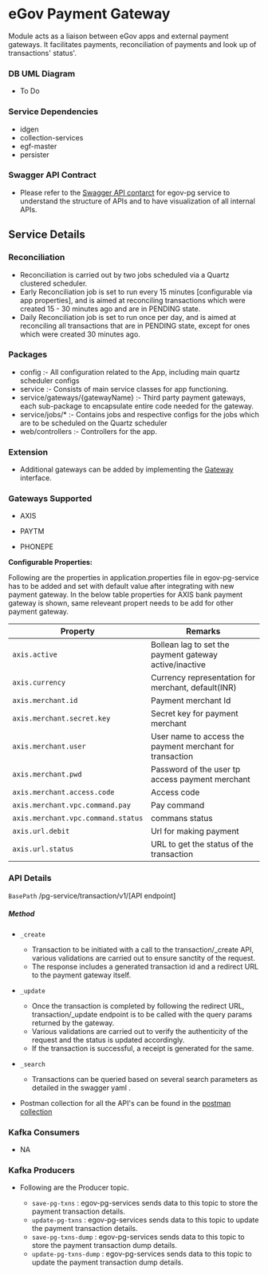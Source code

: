 # eGov Payment Gateway

Module acts as a liaison between eGov apps and external payment gateways. It facilitates payments, reconciliation of payments and look up of transactions' status'.

### DB UML Diagram

- To Do

### Service Dependencies

- idgen
- collection-services
- egf-master
- persister

### Swagger API Contract

- Please refer to the [Swagger API contarct](https://editor.swagger.io/?url=https://raw.githubusercontent.com/egovernments/egov-services/master/core/egov-pg-service/egov-pg-service.yml#!/) for egov-pg service to understand the structure of APIs and to have visualization of all internal APIs.


## Service Details

### Reconciliation

- Reconciliation is carried out by two jobs scheduled via a Quartz clustered scheduler.
- Early Reconciliation job is set to run every 15 minutes [configurable via app properties], and is aimed at reconciling transactions which were created 15 - 30 minutes ago and are in PENDING state.
- Daily Reconciliation job is set to run once per day, and is aimed at reconciling all transactions that are in PENDING state, except for ones which were created 30 minutes ago.

### Packages

- config :- All configuration related to the App, including main quartz scheduler configs
- service :- Consists of main service classes for app functioning.
- service/gateways/{gatewayName} :- Third party payment gateways, each sub-package to encapsulate entire code needed for the gateway.
- service/jobs/* :- Contains jobs and respective configs for the jobs which are to be scheduled on the Quartz scheduler
- web/controllers :- Controllers for the app.

### Extension
- Additional gateways can be added by implementing the [Gateway](https://raw.githubusercontent.com/egovernments/egov-services/master/core/egov-pg-service/src/main/java/org/egov/pg/service/Gateway.java) interface.

### Gateways Supported

- AXIS

- PAYTM

- PHONEPE

**Configurable Properties:**

Following are the properties in application.properties file in egov-pg-service has to be added and set with default value after integrating with new payment gateway.
In the below table properties for AXIS bank payment gateway is shown, same releveant propert needs to be add for other payment gateway.

| Property                          | Remarks                                                  | 
| ----------------------------------| ---------------------------------------------------------|
| `axis.active`                     | Bollean lag to set the payment gateway active/inactive   |
| `axis.currency`                   | Currency representation for merchant, default(INR)       |
| `axis.merchant.id`                | Payment merchant Id                                      |
| `axis.merchant.secret.key`        | Secret key for payment merchant                          |
| `axis.merchant.user`              | User name to access the payment merchant for transaction |
| `axis.merchant.pwd`               | Password of the user tp access payment merchant          |
| `axis.merchant.access.code`       | Access code                                              |
| `axis.merchant.vpc.command.pay`   | Pay command                                              |
| `axis.merchant.vpc.command.status`| commans status                                           |
| `axis.url.debit`                  | Url for making payment                                   |
| `axis.url.status`                 | URL to get the status of the transaction                 |


### API Details

`BasePath` /pg-service/transaction/v1/[API endpoint]

##### Method

- `_create`
   - Transaction to be initiated with a call to the transaction/_create API, various validations are carried out to ensure sanctity of the request.
   - The response includes a generated transaction id and a redirect URL to the payment gateway itself.
- `_update`
   -  Once the transaction is completed by following the redirect URL, transaction/_update endpoint is to be called with the query params returned by the gateway.
    - Various validations are carried out to verify the authenticity of the request and the status is updated accordingly.
    - If the transaction is successful, a receipt is generated for the same.
- `_search`
   -  Transactions can be queried based on several search parameters as detailed in the swagger yaml .

- Postman collection for all the API's can be found in the [postman collection](https://raw.githubusercontent.com/egovernments/egov-services/master/core/egov-pg-service/postman/Egov-PG-Service.postman_collection.json)

### Kafka Consumers
- NA

### Kafka Producers

- Following are the Producer topic.

    - `save-pg-txns` : egov-pg-services sends data to this topic to store the payment transaction details.
    - `update-pg-txns` : egov-pg-services sends data to this topic to update the payment transaction details.
    - `save-pg-txns-dump` : egov-pg-services sends data to this topic to store the payment transaction dump details.
    - `update-pg-txns-dump` : egov-pg-services sends data to this topic to update the payment transaction dump details.